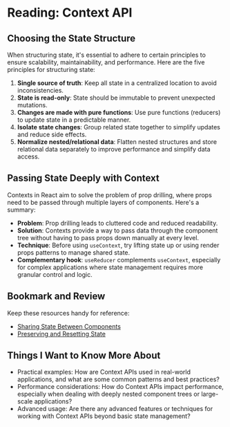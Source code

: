 # Reading: Context API

## Choosing the State Structure

When structuring state, it's essential to adhere to certain principles to ensure scalability, maintainability, and performance. Here are the five principles for structuring state:

1. **Single source of truth**: Keep all state in a centralized location to avoid inconsistencies.
2. **State is read-only**: State should be immutable to prevent unexpected mutations.
3. **Changes are made with pure functions**: Use pure functions (reducers) to update state in a predictable manner.
4. **Isolate state changes**: Group related state together to simplify updates and reduce side effects.
5. **Normalize nested/relational data**: Flatten nested structures and store relational data separately to improve performance and simplify data access.

## Passing State Deeply with Context

Contexts in React aim to solve the problem of prop drilling, where props need to be passed through multiple layers of components. Here's a summary:

- **Problem**: Prop drilling leads to cluttered code and reduced readability.
- **Solution**: Contexts provide a way to pass data through the component tree without having to pass props down manually at every level.
- **Technique**: Before using `useContext`, try lifting state up or using render props patterns to manage shared state.
- **Complementary hook**: `useReducer` complements `useContext`, especially for complex applications where state management requires more granular control and logic.

## Bookmark and Review

Keep these resources handy for reference:

- [Sharing State Between Components](https://react.dev/learn/sharing-state-between-components)
- [Preserving and Resetting State](https://react.dev/learn/preserving-and-resetting-state)

## Things I Want to Know More About

- Practical examples: How are Context APIs used in real-world applications, and what are some common patterns and best practices?
- Performance considerations: How do Context APIs impact performance, especially when dealing with deeply nested component trees or large-scale applications?
- Advanced usage: Are there any advanced features or techniques for working with Context APIs beyond basic state management?
